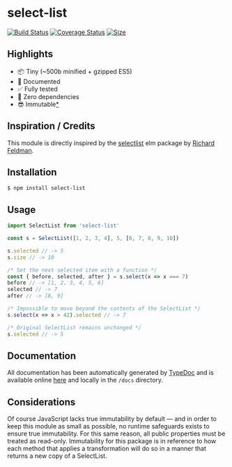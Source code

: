 # select-list

[![Build Status](https://travis-ci.org/chrstntdd/select-list.svg?branch=master)](https://travis-ci.org/chrstntdd/select-list) [![Coverage Status](https://coveralls.io/repos/github/chrstntdd/select-list/badge.svg)](https://coveralls.io/github/chrstntdd/select-list?branch=class-rewrite)
[![Size](https://badgen.net/bundlephobia/minzip/select-list)](https://bundlephobia.com/result?p=select-list)

## Highlights

* 📦 Tiny (~500b minified + gzipped ES5)
* 📖 Documented
* ✅ Fully tested
* 🚫 Zero dependencies
* 😎 Immutable[*](#considerations)

## Inspiration / Credits

This module is directly inspired by the [selectlist](https://github.com/rtfeldman/selectlist) elm package by [Richard Feldman](https://github.com/rtfeldman).

## Installation

```shell
$ npm install select-list
```

## Usage

```js
import SelectList from 'select-list'

const s = SelectList([1, 2, 3, 4], 5, [6, 7, 8, 9, 10])

s.selected // -> 5
s.size // -> 10

/* Set the next selected item with a function */
const { before, selected, after } = s.select(x => x === 7)
before // -> [1, 2, 3, 4, 5, 6]
selected // -> 7
after // -> [8, 9]

/* Impossible to move beyond the contents of the SelectList */
s.select(x => x > 42).selected // -> 7

/* Original SelectList remains unchanged */
s.selected // -> 5
```

## Documentation

All documentation has been automatically generated by [TypeDoc](https://github.com/TypeStrong/typedoc) and is available online [here](https://select-list-docs.netlify.com/) and locally in the `/docs` directory.

## Considerations

Of course JavaScript lacks true immutability by default — and in order to keep this module as small as possible, no runtime safeguards exists to ensure true immutability. For this same reason, all public properties must be treated as read-only. Immutability for this package is in reference to how each method that applies a transformation will do so in a manner that returns a new copy of a SelectList.
